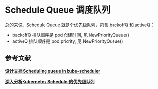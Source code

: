 


# Schedule Queue 调度队列
总的来说，Schedule Queue 就是个优先级队列，包含 backoffQ 和 activeQ：
* backoffQ 排队顺序是 pod 创建时间, 见 NewPriorityQueue()
* activeQ 排队顺序是 pod priority, 见 NewPriorityQueue()








## 参考文献

**[设计文档 Scheduling queue in kube-scheduler](https://github.com/kubernetes/community/blob/master/contributors/devel/sig-scheduling/scheduler_queues.md)**

**[深入分析Kubernetes Scheduler的优先级队列](https://cloud.tencent.com/developer/article/1121557)**
